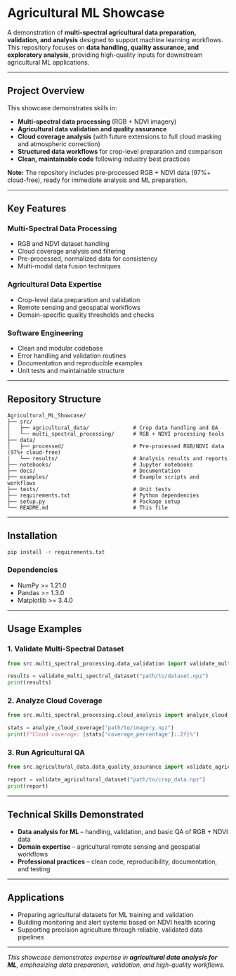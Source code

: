 # Agricultural ML Showcase

A demonstration of **multi-spectral agricultural data preparation, validation, and analysis** designed to support machine learning workflows.  
This repository focuses on **data handling, quality assurance, and exploratory analysis**, providing high-quality inputs for downstream agricultural ML applications.

---

## Project Overview

This showcase demonstrates skills in:

- **Multi-spectral data processing** (RGB + NDVI imagery)  
- **Agricultural data validation and quality assurance**  
- **Cloud coverage analysis** (with future extensions to full cloud masking and atmospheric correction)  
- **Structured data workflows** for crop-level preparation and comparison  
- **Clean, maintainable code** following industry best practices  

**Note:** The repository includes pre-processed RGB + NDVI data (97%+ cloud-free), ready for immediate analysis and ML preparation.

---

## Key Features

### Multi-Spectral Data Processing
- RGB and NDVI dataset handling  
- Cloud coverage analysis and filtering  
- Pre-processed, normalized data for consistency  
- Multi-modal data fusion techniques  

### Agricultural Data Expertise
- Crop-level data preparation and validation  
- Remote sensing and geospatial workflows  
- Domain-specific quality thresholds and checks  

### Software Engineering
- Clean and modular codebase  
- Error handling and validation routines  
- Documentation and reproducible examples  
- Unit tests and maintainable structure  

---

## Repository Structure

```
Agricultural_ML_Showcase/
├── src/
│   ├── agricultural_data/              # Crop data handling and QA
│   └── multi_spectral_processing/      # RGB + NDVI processing tools
├── data/
│   ├── processed/                      # Pre-processed RGB/NDVI data (97%+ cloud-free)
│   └── results/                        # Analysis results and reports
├── notebooks/                          # Jupyter notebooks
├── docs/                               # Documentation
├── examples/                           # Example scripts and workflows
├── tests/                              # Unit tests
├── requirements.txt                    # Python dependencies
├── setup.py                            # Package setup
└── README.md                           # This file
```

---

## Installation

```bash
pip install -r requirements.txt
```

### Dependencies
- NumPy >= 1.21.0  
- Pandas >= 1.3.0  
- Matplotlib >= 3.4.0  

---

## Usage Examples

### 1. Validate Multi-Spectral Dataset
```python
from src.multi_spectral_processing.data_validation import validate_multi_spectral_dataset

results = validate_multi_spectral_dataset("path/to/dataset.npz")
print(results)
```

### 2. Analyze Cloud Coverage
```python
from src.multi_spectral_processing.cloud_analysis import analyze_cloud_coverage

stats = analyze_cloud_coverage("path/to/imagery.npz")
print(f"Cloud coverage: {stats['coverage_percentage']:.2f}%")
```

### 3. Run Agricultural QA
```python
from src.agricultural_data.data_quality_assurance import validate_agricultural_dataset

report = validate_agricultural_dataset("path/to/crop_data.npz")
print(report)
```

---

## Technical Skills Demonstrated

- **Data analysis for ML** – handling, validation, and basic QA of RGB + NDVI data  
- **Domain expertise** – agricultural remote sensing and geospatial workflows  
- **Professional practices** – clean code, reproducibility, documentation, and testing  

---

## Applications

- Preparing agricultural datasets for ML training and validation  
- Building monitoring and alert systems based on NDVI health scoring  
- Supporting precision agriculture through reliable, validated data pipelines  

---

*This showcase demonstrates expertise in **agricultural data analysis for ML**, emphasizing data preparation, validation, and high-quality workflows.*  